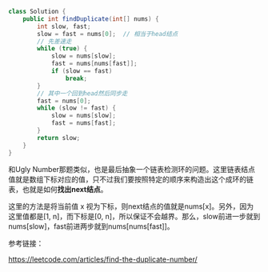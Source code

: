 ``` java
class Solution {
    public int findDuplicate(int[] nums) {
        int slow, fast;
        slow = fast = nums[0];	// 相当于head结点
        // 先差速走
        while (true) {
            slow = nums[slow];
            fast = nums[nums[fast]];
            if (slow == fast)
                break;
        }
        // 其中一个回到head然后同步走
        fast = nums[0];
        while (slow != fast) {
            slow = nums[slow];
            fast = nums[fast];
        }
        return slow;
    }
}
```

和Ugly Number那题类似，也是最后抽象一个链表检测环的问题。这里链表结点值就是数组下标对应的值，只不过我们要按照特定的顺序来构造出这个成环的链表，也就是如何**找出next结点**。

这里的方法是将当前值 x 视为下标，则next结点的值就是nums[x]。另外，因为这里值都是[1, n]，而下标是[0, n]，所以保证不会越界。那么，slow前进一步就到nums[slow]，fast前进两步就到nums[nums[fast]]。

参考链接：

https://leetcode.com/articles/find-the-duplicate-number/